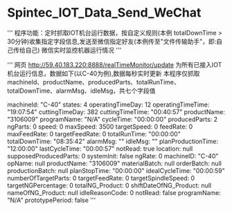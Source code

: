 # Spintec_IOT_Data_Send_WeChat
''' 
程序功能：定时抓取IOT机台运行数据，按自定义规则(本例 totalDownTime > 30分钟)收集指定字段信息,发送至微信指定好友(本例传至"文件传输助手"，即:自己传给自己)
微信实时监控机器运行情况
'''

'''
网页 http://59.40.183.220:8888/realTimeMonitor/update 为所有已接入IOT机台运行信息，数据如下(以C-40为例),数据每秒实时更新
本程序仅抓取machineId、productName、producedParts、totalRunTime、totalDownTime、alarmMsg、idleMsg，共七个字段值

machineId: "C-40"
states: 4
operatingTimeDay: 12
operatingTimeTime: "19:07:54"
cuttingTimeDay: 382
cuttingTimeTime: "00:40:57"
productName: "3106009"
programName: "N/A"
cycleTime: "00:00:00"
producedParts: 2
ngParts: 0
speed: 0
maxSpeed: 3500
targetSpeed: 0
feedRate: 0
maxFeedRate: 0
targetFeedRate: 0
totalRunTime: "00:00:00"
totalDownTime: "08:35:42"
alarmMsg: ""
idleMsg: ""
planProductionTime: "12:00:00"
lastCycleTime: "00:00:57"
notRead: true
location: null
supposedProducedParts: 0
systemInit: false
ngRate: 0
machineID: "C-40"
opName: null
productName: "3106009"
materialBatch: null
orderBatch: null
productionBatch: null
planStopTime: "00:00:00"
idealCycleTime: "00:00:59"
numberOfTargetParts: 0
targetFeedRate: 0
targetSpindleSpeed: 0
targetNGPercentage: 0
totalNG_Product: 0
shiftDateOfNG_Product: null
nameOfNG_Product: null
idleReasonCode: 0
notRead: false
programName: "N/A"
prototypePeriod: false
'''
